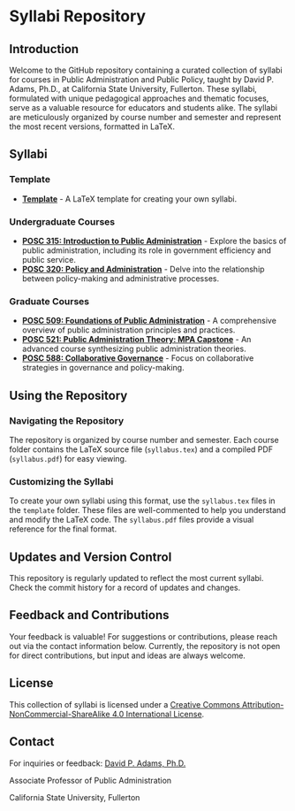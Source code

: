 # Syllabi Repository

## Introduction
Welcome to the GitHub repository containing a curated collection of syllabi for courses in Public Administration and Public Policy, taught by David P. Adams, Ph.D., at California State University, Fullerton. These syllabi, formulated with unique pedagogical approaches and thematic focuses, serve as a valuable resource for educators and students alike. The syllabi are meticulously organized by course number and semester and represent the most recent versions, formatted in LaTeX.

## Syllabi

### Template
- [**Template**](https://github.com/CSUF-MPA/syllabi/tree/main/template) - A LaTeX template for creating your own syllabi.

### Undergraduate Courses
- [**POSC 315: Introduction to Public Administration**](https://github.com/CSUF-MPA/syllabi/tree/main/POSC%20315) - Explore the basics of public administration, including its role in government efficiency and public service.
- [**POSC 320: Policy and Administration**](https://github.com/CSUF-MPA/syllabi/tree/main/CRJU_POSC%20320) - Delve into the relationship between policy-making and administrative processes.

### Graduate Courses
- [**POSC 509: Foundations of Public Administration**](https://github.com/CSUF-MPA/syllabi/tree/main/POSC%20509) - A comprehensive overview of public administration principles and practices.
- [**POSC 521: Public Administration Theory: MPA Capstone**](https://github.com/CSUF-MPA/syllabi/tree/main/POSC%20521) - An advanced course synthesizing public administration theories.
- [**POSC 588: Collaborative Governance**](https://github.com/CSUF-MPA/syllabi/tree/main/POSC%20588) - Focus on collaborative strategies in governance and policy-making.

## Using the Repository

### Navigating the Repository
The repository is organized by course number and semester. Each course folder contains the LaTeX source file (`syllabus.tex`) and a compiled PDF (`syllabus.pdf`) for easy viewing.

### Customizing the Syllabi
To create your own syllabi using this format, use the `syllabus.tex` files in the `template` folder. These files are well-commented to help you understand and modify the LaTeX code. The `syllabus.pdf` files provide a visual reference for the final format.

## Updates and Version Control
This repository is regularly updated to reflect the most current syllabi. Check the commit history for a record of updates and changes.

## Feedback and Contributions
Your feedback is valuable! For suggestions or contributions, please reach out via the contact information below. Currently, the repository is not open for direct contributions, but input and ideas are always welcome.

## License
This collection of syllabi is licensed under a [Creative Commons Attribution-NonCommercial-ShareAlike 4.0 International License](http://creativecommons.org/licenses/by-nc-sa/4.0/).

## Contact
For inquiries or feedback:
[David P. Adams, Ph.D.](mailto:dpadams@fullerton.edu)

Associate Professor of Public Administration

California State University, Fullerton
